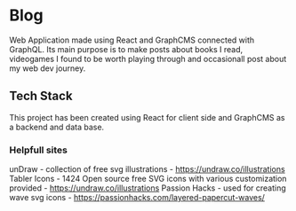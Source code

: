 # Blog
Web Application made using React and GraphCMS connected with GraphQL. Its main purpose is to make posts about books I read, videogames I found to be worth playing through and occasionall post about my web dev journey.

## Tech Stack
This project has been created using React for client side and GraphCMS as a backend and data base. 

### Helpfull sites 
unDraw - collection of free svg illustrations - https://undraw.co/illustrations
Tabler Icons - 1424 Open source free SVG icons with various customization provided - https://undraw.co/illustrations
Passion Hacks - used for creating wave svg icons - https://passionhacks.com/layered-papercut-waves/

